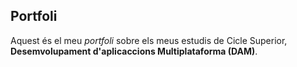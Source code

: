 ## Portfoli

Aquest és el meu *portfoli* sobre els meus estudis de Cicle Superior, **Desemvolupament d'aplicaccions Multiplataforma (DAM)**.

